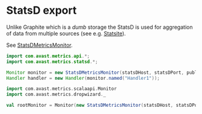 # StatsD export

Unlike Graphite which is a _dumb_ storage the StatsD is used for aggregation of data from multiple sources (see e.g. [Statsite](http://statsite.github.io/statsite/)).

See [StatsDMetricsMonitor](statsd/src/main/java/com/avast/metrics/statsd/StatsDMetrisMonitor.java).

```java
import com.avast.metrics.api.*;
import com.avast.metrics.statsd.*;

Monitor monitor = new StatsDMetricsMonitor(statsDHost, statsDPort, publishDomain);
Handler handler = new Handler(monitor.named("Handler1"));
```

```scala
import com.avast.metrics.scalaapi.Monitor
import com.avast.metrics.dropwizard._

val rootMonitor = Monitor(new StatsDMetricsMonitor(statsDHost, statsDPort, publishDomain))
```